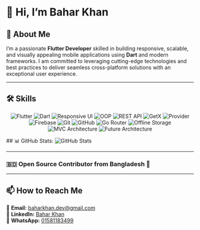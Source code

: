# 👋 Hi, I’m Bahar Khan

## 🚀 About Me
I’m a passionate **Flutter Developer** skilled in building responsive, scalable, and visually appealing mobile applications using **Dart** and modern frameworks. I am committed to leveraging cutting-edge technologies and best practices to deliver seamless cross-platform solutions with an exceptional user experience.

---

## 🛠️ Skills  
<p align="center">
  <img src="https://img.shields.io/badge/Flutter-02569B?style=for-the-badge&logo=flutter&logoColor=white" alt="Flutter"/>
  <img src="https://img.shields.io/badge/Dart-0175C2?style=for-the-badge&logo=dart&logoColor=white" alt="Dart"/>
  <img src="https://img.shields.io/badge/Responsive%20UI-4CAF50?style=for-the-badge&logo=android&logoColor=white" alt="Responsive UI"/>
  <img src="https://img.shields.io/badge/OOP%20Concepts-FF9800?style=for-the-badge&logo=code&logoColor=white" alt="OOP"/>
  <img src="https://img.shields.io/badge/REST%20API-008000?style=for-the-badge&logo=postman&logoColor=white" alt="REST API"/>
  <img src="https://img.shields.io/badge/GetX-7952B3?style=for-the-badge&logo=getx&logoColor=white" alt="GetX"/>
  <img src="https://img.shields.io/badge/Provider-FF6F00?style=for-the-badge&logo=flutter&logoColor=white" alt="Provider"/>
  <img src="https://img.shields.io/badge/Firebase-FFCA28?style=for-the-badge&logo=firebase&logoColor=black" alt="Firebase"/>
  <img src="https://img.shields.io/badge/Git-F34F29?style=for-the-badge&logo=git&logoColor=white" alt="Git"/>
  <img src="https://img.shields.io/badge/GitHub-181717?style=for-the-badge&logo=github&logoColor=white" alt="GitHub"/>
  <img src="https://img.shields.io/badge/Go%20Router-4285F4?style=for-the-badge&logo=flutter&logoColor=white" alt="Go Router"/>
  <img src="https://img.shields.io/badge/Offline%20Storage-FF4500?style=for-the-badge&logo=database&logoColor=white" alt="Offline Storage"/>
  <img src="https://img.shields.io/badge/MVC%20Architecture-2C3E50?style=for-the-badge&logo=code&logoColor=white" alt="MVC Architecture"/>
  <img src="https://img.shields.io/badge/Future%20Architecture-1E90FF?style=for-the-badge&logo=code&logoColor=white" alt="Future Architecture"/>
</p>
 ## 📊 GitHub Stats:

<img src="https://your_custom_image_link_here/e00c5ace-3185-4bd6-b0dd-f47bd10b9bea.png" alt="GitHub Stats" />

---

### 🇧🇩 Open Source Contributor from Bangladesh 💚


---

## 📫 How to Reach Me  
📧 **Email:** [baharkhan.dev@gmail.com](mailto:baharkhan.dev@gmail.com)  
💼 **LinkedIn:** [Bahar Khan](https://www.linkedin.com/in/baharkhan/)  
📱 **WhatsApp:** [01581183499](https://wa.me/8801581183499)  



